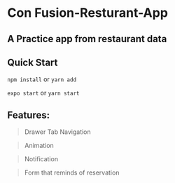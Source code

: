 # Con Fusion-Resturant-App
## A Practice app from restaurant data

## Quick Start

`npm install` or
`yarn add`

`expo start` or `yarn start`

## Features:

> Drawer Tab Navigation

> Animation

> Notification

> Form that reminds of reservation
